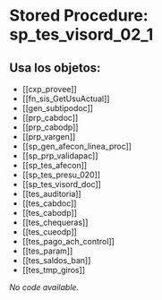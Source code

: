 # Stored Procedure: sp_tes_visord_02_1

## Usa los objetos:
- [[cxp_provee]]
- [[fn_sis_GetUsuActual]]
- [[gen_subtipodoc]]
- [[prp_cabdoc]]
- [[prp_cabodp]]
- [[prp_vargen]]
- [[sp_gen_afecon_linea_proc]]
- [[sp_prp_validapac]]
- [[sp_tes_afecon]]
- [[sp_tes_presu_020]]
- [[sp_tes_visord_doc]]
- [[tes_auditoria]]
- [[tes_cabdoc]]
- [[tes_cabodp]]
- [[tes_chequeras]]
- [[tes_cueodp]]
- [[tes_pago_ach_control]]
- [[tes_param]]
- [[tes_saldos_ban]]
- [[tes_tmp_giros]]

*No code available.*

